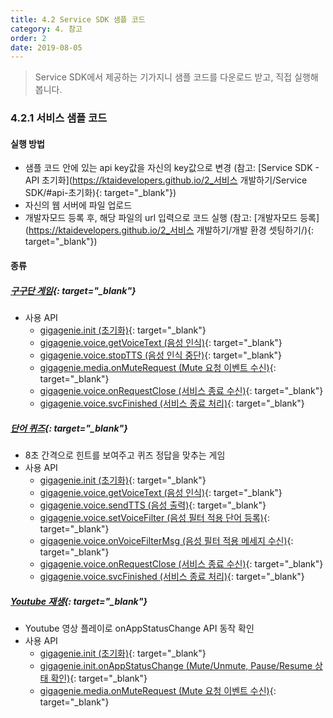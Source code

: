 ```yaml
---
title: 4.2 Service SDK 샘플 코드
category: 4. 참고
order: 2
date: 2019-08-05
---
```


> Service SDK에서 제공하는 기가지니 샘플 코드를 다운로드 받고, 직접 실행해봅니다.

### 4.2.1 서비스 샘플 코드

#### **실행 방법**

- 샘플 코드 안에 있는 api key값을 자신의 key값으로 변경 (참고: [Service SDK - API 초기화](https://ktaidevelopers.github.io/2_서비스 개발하기/Service SDK/#api-초기화){: target="_blank"})
- 자신의 웹 서버에 파일 업로드
- 개발자모드 등록 후, 해당 파일의 url 입력으로 코드 실행 (참고: [개발자모드 등록](https://ktaidevelopers.github.io/2_서비스 개발하기/개발 환경 셋팅하기/){: target="_blank"})

#### 종류

##### [구구단  게임](https://github.com/GiGAGenie-ServiceSDK/gigagenie-ninenine){: target="_blank"}

- 사용 API
  - [gigagenie.init (초기화)](<https://github.com/GiGAGenie-ServiceSDK/UserGuide/wiki/init>){: target="_blank"}
  - [gigagenie.voice.getVoiceText (음성 인식)](<https://github.com/GiGAGenie-ServiceSDK/UserGuide/wiki/voice.getVoiceText>){: target="_blank"}
  - [gigagenie.voice.stopTTS (음성 인식 중단)](<https://github.com/GiGAGenie-ServiceSDK/UserGuide/wiki/voice.stopTTS>){: target="_blank"}
  - [gigagenie.media.onMuteRequest (Mute 요청 이벤트 수신)](<https://github.com/GiGAGenie-ServiceSDK/UserGuide/wiki/media.onMuteRequest>){: target="_blank"}
  - [gigagenie.voice.onRequestClose (서비스 종료 수신)](<https://github.com/GiGAGenie-ServiceSDK/UserGuide/wiki/voice.onRequestClose>){: target="_blank"}
  - [gigagenie.voice.svcFinished (서비스 종료 처리)](<https://github.com/GiGAGenie-ServiceSDK/UserGuide/wiki/voice.svcFinished>){: target="_blank"}

##### [단어 퀴즈](https://github.com/GiGAGenie-ServiceSDK/gigagenie-quiz){: target="_blank"}

- 8초 간격으로 힌트를 보여주고 퀴즈 정답을 맞추는 게임
- 사용 API
  - [gigagenie.init (초기화)](<https://github.com/GiGAGenie-ServiceSDK/UserGuide/wiki/init>){: target="_blank"}
  - [gigagenie.voice.getVoiceText (음성 인식)](<https://github.com/GiGAGenie-ServiceSDK/UserGuide/wiki/voice.getVoiceText>){: target="_blank"}
  - [gigagenie.voice.sendTTS (음성 출력)](<https://github.com/GiGAGenie-ServiceSDK/UserGuide/wiki/voice.sendTTS>){: target="_blank"}
  - [gigagenie.voice.setVoiceFilter  (음성 필터 적용 단어 등록)](<https://github.com/GiGAGenie-ServiceSDK/UserGuide/wiki/voice.setVoiceFilter>){: target="_blank"}
  - [gigagenie.voice.onVoiceFilterMsg (음성 필터 적용 메세지 수신)](<https://github.com/GiGAGenie-ServiceSDK/UserGuide/wiki/voice.onVoiceFilterMsg>){: target="_blank"}
  - [gigagenie.voice.onRequestClose (서비스 종료 수신)](<https://github.com/GiGAGenie-ServiceSDK/UserGuide/wiki/voice.onRequestClose>){: target="_blank"}
  - [gigagenie.voice.svcFinished (서비스 종료 처리)](<https://github.com/GiGAGenie-ServiceSDK/UserGuide/wiki/voice.svcFinished>){: target="_blank"}

##### [Youtube 재생](<https://github.com/GiGAGenie-ServiceSDK/gigagenie-youtube>){: target="_blank"}

- Youtube 영상 플레이로 onAppStatusChange API 동작 확인
- 사용 API
  - [gigagenie.init (초기화)](<https://github.com/GiGAGenie-ServiceSDK/UserGuide/wiki/init>){: target="_blank"}
  - [gigagenie.init.onAppStatusChange (Mute/Unmute, Pause/Resume 상태 확인)](<https://github.com/GiGAGenie-ServiceSDK/UserGuide/wiki/init.onAppStatusChange>){: target="_blank"}
  - [gigagenie.media.onMuteRequest (Mute 요청 이벤트 수신)](<https://github.com/GiGAGenie-ServiceSDK/UserGuide/wiki/media.onMuteRequest>){: target="_blank"}